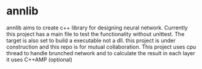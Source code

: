 annlib
======
annlib aims to create c++ library for designing neural network. Currently this project has a main file to test the functionality without unittest. The target is also
set to build a executable not a dll.
this project is under construction and this repo is for mutual collaboration.
This project uses cpu thread to handle brunched network and to calculate the result in each layer it uses C++AMP (optional)

